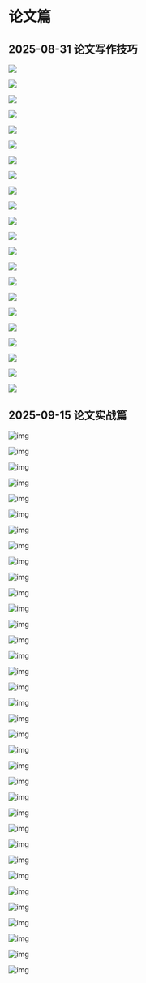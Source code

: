 # 论文篇

## 2025-08-31 论文写作技巧


![](https://cdn.nlark.com/yuque/0/2025/png/32703568/1756711895967-ff1f38be-780e-416e-8693-21cc77e5565a.png)

![](https://cdn.nlark.com/yuque/0/2025/png/32703568/1756712394216-da952e43-ab7d-4760-81f0-0b363871b4fa.png)

![](https://cdn.nlark.com/yuque/0/2025/png/32703568/1756719463857-b84e49b3-d379-4655-a300-6d376e32feaa.png)

![](https://cdn.nlark.com/yuque/0/2025/png/32703568/1756719654369-e8e3fe10-cb67-45cd-b8f5-c5563570222e.png)

![](https://cdn.nlark.com/yuque/0/2025/png/32703568/1756719722329-2f4549ca-611c-45a6-956a-f9c950a8b96f.png)

![](https://cdn.nlark.com/yuque/0/2025/png/32703568/1756719750852-ccbbc610-ff6f-414e-aa02-2927ee88ca88.png)

![](https://cdn.nlark.com/yuque/0/2025/png/32703568/1756719782318-f39043c5-43e5-499b-a336-48311838e13f.png)

![](https://cdn.nlark.com/yuque/0/2025/png/32703568/1756719984364-dc000d0a-28f0-489f-8535-3569976b23ff.png)

![](https://cdn.nlark.com/yuque/0/2025/png/32703568/1756721306909-baae415f-d4a6-4fb5-a86a-c88b301cbe2c.png)

![](https://cdn.nlark.com/yuque/0/2025/png/32703568/1756722004137-eb6b032c-85c9-4bbe-b32a-c03a820a6806.png)

![](https://cdn.nlark.com/yuque/0/2025/png/32703568/1756722088301-40c044ea-c1ae-4e04-a6ce-cc4a9a048cb7.png)

![](https://cdn.nlark.com/yuque/0/2025/png/32703568/1756722158274-b10c59ca-9679-4199-998c-8be4386bf80d.png)

![](https://cdn.nlark.com/yuque/0/2025/png/32703568/1756735441914-5b21c3f5-35bd-49d6-b119-027577df8815.png)

![](https://cdn.nlark.com/yuque/0/2025/png/32703568/1756735545481-a42f33e5-9ab6-46ff-bb1d-a996109f29f0.png)

![](https://cdn.nlark.com/yuque/0/2025/png/32703568/1756736195221-d7e2f824-a671-4951-8950-5462fca3b358.png)

![](https://cdn.nlark.com/yuque/0/2025/png/32703568/1756736361060-efbeb740-5f11-467d-8969-3614aac6093a.png)

![](https://cdn.nlark.com/yuque/0/2025/png/32703568/1756736402891-24127ca1-12e8-4f58-858d-08ff5249b924.png)

![](https://cdn.nlark.com/yuque/0/2025/png/32703568/1756736527574-5e33ec9b-098f-418a-b721-d127c45a80a9.png)

![](https://cdn.nlark.com/yuque/0/2025/png/32703568/1756736610471-4d26e0de-f804-4278-8832-744d4944741d.png)

![](https://cdn.nlark.com/yuque/0/2025/png/32703568/1756736645435-5af221ea-c875-46bb-b2ad-7680ea144455.png)

![](https://cdn.nlark.com/yuque/0/2025/png/32703568/1756736678513-10ac36a1-3a88-42ae-8f55-78bbc538d9f1.png)

![](https://cdn.nlark.com/yuque/0/2025/png/32703568/1756736762031-bcef70dc-fd27-4379-8698-172def9f8f24.png)

## 2025-09-15 论文实战篇

![img](https://cdn.nlark.com/yuque/0/2025/png/32703568/1757844568951-418a5fc9-693b-4f8b-8557-cb6f54f1e1e6.png)

![img](https://cdn.nlark.com/yuque/0/2025/png/32703568/1757844609209-0d2e559a-f606-4bd1-ab18-10becff669ac.png)

![img](https://cdn.nlark.com/yuque/0/2025/png/32703568/1757844791185-f2a057b6-43be-4b2c-b1b5-37d806e7a0f5.png)

![img](https://cdn.nlark.com/yuque/0/2025/png/32703568/1757845084724-f1579a50-fe26-4260-95d1-21b3b5a149ce.png)

![img](https://cdn.nlark.com/yuque/0/2025/png/32703568/1757845314747-bc510f9b-f352-4f97-b42c-fed4845623cb.png)

![img](https://cdn.nlark.com/yuque/0/2025/png/32703568/1757845559448-1cec6164-f02c-4e23-9c65-92276eea7581.png)

![img](https://cdn.nlark.com/yuque/0/2025/png/32703568/1757845760722-795dbe7f-943c-4320-9a4d-982b59928453.png)

![img](https://cdn.nlark.com/yuque/0/2025/png/32703568/1757846121717-0a9e292f-6f71-498a-ba3e-9fbe4cdbf383.png)

![img](https://cdn.nlark.com/yuque/0/2025/png/32703568/1757846136851-d651f82d-47c0-4a91-a028-8e2d3c480bf7.png)

![img](https://cdn.nlark.com/yuque/0/2025/png/32703568/1757846153364-32939c0b-0f0f-4b2e-91e8-88777f1d80bb.png)

![img](https://cdn.nlark.com/yuque/0/2025/png/32703568/1757846170636-3b2e8835-6a09-43ae-9a38-dad3c2f9005d.png)

![img](https://cdn.nlark.com/yuque/0/2025/png/32703568/1757846193506-563b6285-236d-4b1e-90d7-6f43716db711.png)

![img](https://cdn.nlark.com/yuque/0/2025/png/32703568/1757846209312-03fedf47-790a-49fc-8b89-3b45f01240f7.png)

![img](https://cdn.nlark.com/yuque/0/2025/png/32703568/1757846442554-9ffd75a1-e027-448e-ae58-f793270b0538.png)

![img](https://cdn.nlark.com/yuque/0/2025/png/32703568/1757846754322-08399c14-b646-4059-9f1e-28a700dece22.png)

![img](https://cdn.nlark.com/yuque/0/2025/png/32703568/1757846853578-53b1272c-d976-4fbc-87b3-4169ed0a8213.png)

![img](https://cdn.nlark.com/yuque/0/2025/png/32703568/1757846886924-baece9cb-edb8-47ee-97b1-6f1642c98af6.png)

![img](https://cdn.nlark.com/yuque/0/2025/png/32703568/1757846937427-ada7585c-7b1e-4032-8e42-d606dfa35ee6.png)

![img](https://cdn.nlark.com/yuque/0/2025/png/32703568/1757847029204-fb42d0ef-343f-41db-89a9-993437bf31e1.png)

 ![img](https://cdn.nlark.com/yuque/0/2025/png/32703568/1757847167111-44fc1d2c-3044-4462-a759-dcca9aa36177.png)

![img](https://cdn.nlark.com/yuque/0/2025/png/32703568/1757847214158-2c1d54d7-1fc8-4dd3-bb19-8a2d30af920d.png)

![img](https://cdn.nlark.com/yuque/0/2025/png/32703568/1757847532177-35798ab5-a55b-461d-8fdd-b6ee35059ad6.png)

![img](https://cdn.nlark.com/yuque/0/2025/png/32703568/1757847579083-d896f9b4-7b6e-4d3e-b7f8-648ff8a04ded.png)

![img](https://cdn.nlark.com/yuque/0/2025/png/32703568/1757847814229-d3be7f17-e4f2-45e8-af19-307bd491025d.png)

![img](https://cdn.nlark.com/yuque/0/2025/png/32703568/1757847847537-387c73d9-6176-4aea-b1b0-ed77fca516a9.png)

![img](https://cdn.nlark.com/yuque/0/2025/png/32703568/1757847860994-0fb357ce-ad46-4577-8311-6a23499559f1.png)

![img](https://cdn.nlark.com/yuque/0/2025/png/32703568/1757847870418-b659f4a5-4d72-4b80-84e9-2ae3f34ca29d.png)

![img](https://cdn.nlark.com/yuque/0/2025/png/32703568/1757848024646-aeaf3946-caae-4a55-a481-09971ce34239.png)

![img](https://cdn.nlark.com/yuque/0/2025/png/32703568/1757848062903-e3bd90b3-0e52-40af-9f98-ea2ea1405eb1.png)

![img](https://cdn.nlark.com/yuque/0/2025/png/32703568/1757848113075-af479c4f-aa4c-4b66-9ff5-9ff11c3d4347.png)

 ![img](https://cdn.nlark.com/yuque/0/2025/png/32703568/1757848148623-d7c25480-2432-4607-9b77-270db98bf54a.png)

![img](https://cdn.nlark.com/yuque/0/2025/png/32703568/1757848285044-e58d6381-8391-4172-939f-be0c03992ac7.png)

![img](https://cdn.nlark.com/yuque/0/2025/png/32703568/1757848472535-c6ecf007-f564-4f87-9c0d-ac4c679edb43.png)

![img](https://cdn.nlark.com/yuque/0/2025/png/32703568/1757848546713-25960fe9-f936-47fb-a137-9b33a571ab28.png)

![img](https://cdn.nlark.com/yuque/0/2025/png/32703568/1757848630704-b43c66c5-80cd-4f88-8d2c-462d8adffdb6.png)